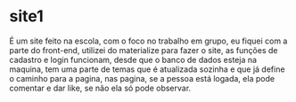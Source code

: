 # site1
É um site feito na escola, com o foco no trabalho em grupo, eu fiquei com a parte do front-end, utilizei do materialize para fazer o site, as funções de cadastro e login funcionam, desde que o banco de dados esteja na maquina,  tem uma parte de temas que é atualizada sozinha e que já define o caminho para a pagina, nas pagina, se a pessoa está logada, ela pode comentar e dar like, se não ela só pode observar.
